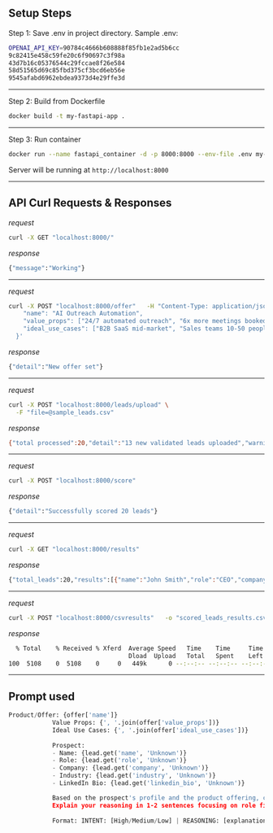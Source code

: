 ## Setup Steps

Step 1: Save .env in project directory.
Sample .env:
```bash
OPENAI_API_KEY=90784c4666b608888f85fb1e2ad5b6cc
9c82415e458c59fe20c6f90697c3f98a
43d7b16c05376544c29fccae8f26e584
58d51565d69c85fbd375cf3bcd6eb56e
9545afabd6962ebdea9373d4e29ffe3d
```

---

Step 2: Build from Dockerfile
```bash
docker build -t my-fastapi-app .
```

---

Step 3: Run container
```bash
docker run --name fastapi_container -d -p 8000:8000 --env-file .env my-fastapi-app
```

Server will be running at `http://localhost:8000`

---

## API Curl Requests & Responses

_request_
```bash
curl -X GET "localhost:8000/"
```

_response_
```bash
{"message":"Working"}
```

---

_request_
```bash
curl -X POST "localhost:8000/offer"   -H "Content-Type: application/json"   -d '{
    "name": "AI Outreach Automation",
    "value_props": ["24/7 automated outreach", "6x more meetings booked", "Personalized messaging at scale"],
    "ideal_use_cases": ["B2B SaaS mid-market", "Sales teams 10-50 people", "Companies doing $1M-10M ARR"]
  }'
```

_response_
```bash
{"detail":"New offer set"}
```

---

_request_
```bash
curl -X POST "localhost:8000/leads/upload" \
  -F "file=@sample_leads.csv"
```

_response_
```bash
{"total processed":20,"detail":"13 new validated leads uploaded","warnings":"7 row(s) have missing/invalid data"}
```

---

_request_
```bash
curl -X POST "localhost:8000/score"
```

_response_
```bash
{"detail":"Successfully scored 20 leads"}
```

---

_request_
```bash
curl -X GET "localhost:8000/results"
```

_response_
```bash
{"total_leads":20,"results":[{"name":"John Smith","role":"CEO","company":"TechFlow Inc","industry":"Software","intent":"High","score":75,"reasoning":"Rules: Decision maker role detected (+20) | Exact ICP match (+20) | Complete profile (+10) | AI: AI analysis unavailable; You exceeded your current quota ;Using default Medium intent and 25 score","data_completeness":"Complete"}, ... ]}
```

---

_request_
```bash
curl -X POST "localhost:8000/csvresults"   -o "scored_leads_results.csv"
```

_response_
```bash
  % Total    % Received % Xferd  Average Speed   Time    Time     Time  Current
                                 Dload  Upload   Total   Spent    Left  Speed
100  5108    0  5108    0     0   449k      0 --:--:-- --:--:-- --:--:--  498k
```

---

## Prompt used

```Python
Product/Offer: {offer['name']}
            Value Props: {', '.join(offer['value_props'])}
            Ideal Use Cases: {', '.join(offer['ideal_use_cases'])}
            
            Prospect:
            - Name: {lead.get('name', 'Unknown')}
            - Role: {lead.get('role', 'Unknown')}
            - Company: {lead.get('company', 'Unknown')}
            - Industry: {lead.get('industry', 'Unknown')}
            - LinkedIn Bio: {lead.get('linkedin_bio', 'Unknown')}

            Based on the prospect's profile and the product offering, classify their buying intent as High, Medium, or Low.
            Explain your reasoning in 1-2 sentences focusing on role fit, industry alignment, and potential need.
            
            Format: INTENT: [High/Medium/Low] | REASONING: [explanation]
```